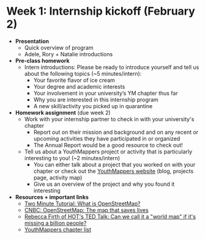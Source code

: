 # Week 1: Internship kickoff (February 2)

- **Presentation**
  - Quick overview of program
  - Adele, Rory + Natalie introductions
- **Pre-class homework**
  - Intern introductions: Please be ready to introduce yourself and tell us about the following topics (~5 minutes/intern):
    - Your favorite flavor of ice cream
    - Your degree and academic interests
    - Your involvement in your university’s YM chapter thus far
    - Why you are interested in this internship program
    - A new skill/activity you picked up in quarantine
- **Homework assignment** (due week 2)
  - Work with your internship partner to check in with your university's chapter
    - Report out on their mission and background and on any recent or upcoming activities they have participated in or organized
    - The Annual Report would be a good resource to check out!
  - Tell us about a YouthMappers project or activity that is particularly interesting to you! (~2 minutes/intern)
    - You can either talk about a project that you worked on with your chapter or check out the [YouthMappers website](https://www.youthmappers.org/) (blog, projects page, activity map)
    - Give us an overview of the project and why you found it interesting
- **Resources + important links**
    - [Two Minute Tutorial: What is OpenStreetMap?](https://youtu.be/Phwrgb16oEM)
    - [CNBC: OpenStreetMap: The map that saves lives](https://youtu.be/d6n29CU2-Sg)
    - [Rebecca Firth of HOT's TED Talk: Can we call it a "world map" if it's missing a billion people?](https://www.ted.com/talks/rebecca_firth_can_we_call_it_a_world_map_if_it_s_missing_a_billion_people)
    - [YouthMappers chapter list](https://www.youthmappers.org/chapter-listing)
